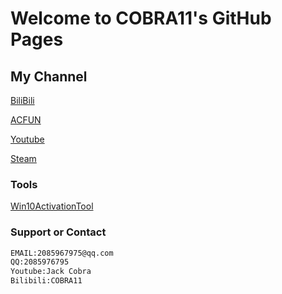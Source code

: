 # Welcome to COBRA11's GitHub Pages

## My Channel
[BiliBili](https://space.bilibili.com/21016018)

[ACFUN](https://www.acfun.cn/u/13268855)

[Youtube](https://www.youtube.com/channel/UC6bz1csHtb0J1y1uUX1QbQQ)

[Steam](http://steamcommunity.com/id/CNCOBRA11)


### Tools

[Win10ActivationTool](https://JackCobra11.github.io/DigitalLicense.zip)




### Support or Contact
```markdown
EMAIL:2085967975@qq.com
QQ:2085976795
Youtube:Jack Cobra
Bilibili:COBRA11
```

